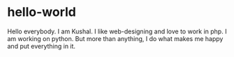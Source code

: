 # hello-world
Hello everybody.
I am Kushal. I like web-designing and love to work in php.
I am working on python.
But more than anything, I do what makes me happy and put everything in it.
